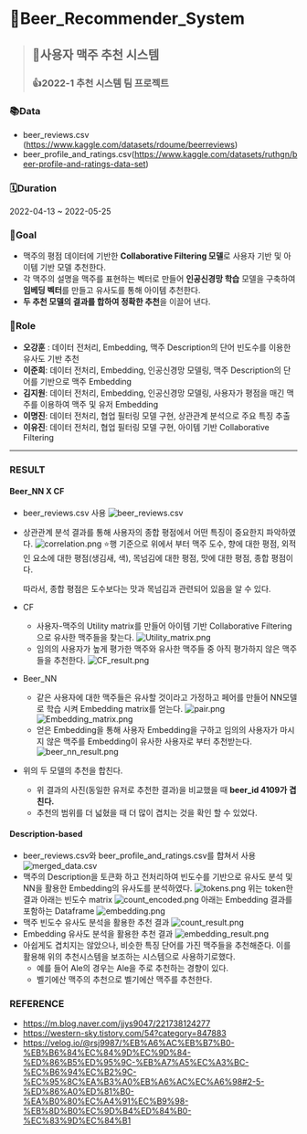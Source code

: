 # 🍺Beer_Recommender_System

> ## 🍻사용자 맥주 추천 시스템
>
> ### 👍2022-1 추천 시스템 팀 프로젝트

### **📚Data**

- beer_reviews.csv (<https://www.kaggle.com/datasets/rdoume/beerreviews>)
- beer_profile_and_ratings.csv(<https://www.kaggle.com/datasets/ruthgn/beer-profile-and-ratings-data-set>)

### **🗓️Duration**

2022-04-13 ~ 2022-05-25

### **🥅Goal**

- 맥주의 평점 데이터에 기반한 **Collaborative Filtering 모델**로 사용자 기반 및 아이템 기반 모델 추천한다.
- 각 맥주의 설명을 맥주를 표현하는 벡터로 만들어 **인공신경망 학습** 모델을 구축하여 **임베딩 벡터**를 만들고 유사도를 통해 아이템 추천한다.
- **두 추천 모델의 결과를 합하여 정확한 추천**을 이끌어 낸다.

### **📝Role**

- **오강훈** : 데이터 전처리, Embedding, 맥주 Description의 단어 빈도수를 이용한 유사도 기반 추천
- **이준희**: 데이터 전처리, Embedding, 인공신경망 모델링, 맥주 Description의 단어를 기반으로 맥주 Embedding
- **김지원**: 데이터 전처리, Embedding, 인공신경망 모델링, 사용자가 평점을 매긴 맥주를 이용하여 맥주 및 유저 Embedding
- **이명진**: 데이터 전처리, 협업 필터링 모델 구현, 상관관계 분석으로 주요 특징 추출
- **이유진**: 데이터 전처리, 협업 필터링 모델 구현, 아이템 기반 Collaborative Filtering
  
---

### **RESULT**

#### **Beer_NN X CF**

- beer_reviews.csv 사용
  ![beer_reviews.csv](./asset/beer_nn_img.png)
- 상관관계 분석 결과를 통해 사용자의 종합 평점에서 어떤 특징이 중요한지 파악하였다.
  ![correlation.png](./asset/correlation.png)
  ⭐행 기준으로 위에서 부터 맥주 도수, 향에 대한 평점, 외적인 요소에 대한 평점(생김새, 색), 목넘김에 대한 평점, 맛에 대한 평점, 종합 평점이다.
  
  따라서, 종합 평점은 도수보다는 맛과 목넘김과 관련되어 있음을 알 수 있다.
- CF
  - 사용자-맥주의 Utility matrix를 만들어 아이템 기반 Collaborative Filtering으로 유사한 맥주들을 찾는다.
  ![Utility_matrix.png](./asset/cf_img.png)
  - 임의의 사용자가 높게 평가한 맥주와 유사한 맥주들 중 아직 평가하지 않은 맥주들을 추천한다.
  ![CF_result.png](./asset/cf_img1.png)
- Beer_NN
  - 같은 사용자에 대한 맥주들은 유사할 것이라고 가정하고 페어를 만들어 NN모델로 학습 시켜 Embedding matrix를 얻는다.
  ![pair.png](./asset/beer_nn_img1.png)
  ![Embedding_matrix.png](./asset/beer_nn_img2.png)
  - 얻은 Embedding을 통해 사용자 Embedding을 구하고 임의의 사용자가 마시지 않은 맥주를 Embedding이 유사한 사용자로 부터 추천받는다.
  ![beer_nn_result.png](./asset/beer_nn_img3.png)
- 위의 두 모델의 추천을 합친다.
  - 위 결과의 사진(동일한 유저로 추천한 결과)을 비교했을 때 **beer_id 4109가 겹친다.**
  - 추천의 범위를 더 넓혔을 때 더 많이 겹치는 것을 확인 할 수 있었다.

#### **Description-based**

- beer_reviews.csv와 beer_profile_and_ratings.csv를 합쳐서 사용
  ![merged_data.csv](./asset/embedding_img2.png)
- 맥주의 Description을 토큰화 하고 전처리하여 빈도수를 기반으로 유사도 분석 및 NN을 활용한 Embedding의 유사도를 분석하였다.
  ![tokens.png](./asset/embedding_img3.png)
  위는 token한 결과 아래는 빈도수 matrix
  ![count_encoded.png](./asset/description.png)
  아래는 Embedding 결과를 포함하는 Dataframe
  ![embedding.png](./asset/embedding_img4.png)
- 맥주 빈도수 유사도 분석을 활용한 추천 결과
  ![count_result.png](./asset/description_result.png)
- Embedding 유사도 분석을 활용한 추천 결과
  ![embedding_result.png](./asset/embedding_result.png)
- 아쉽게도 겹치지는 않았으나, 비슷한 특징 단어를 가진 맥주들을 추천해준다. 이를 활용해 위의 추천시스템을 보조하는 시스템으로 사용하기로했다.
  - 예를 들어 Ale의 경우는 Ale을 주로 추천하는 경향이 있다.
  - 벨기에산 맥주의 추천으로 벨기에산 맥주를 추천한다.

### **REFERENCE**

- <https://m.blog.naver.com/jjys9047/221738124277>
- <https://western-sky.tistory.com/54?category=847883>
- <https://velog.io/@rsj9987/%EB%A6%AC%EB%B7%B0-%EB%B6%84%EC%84%9D%EC%9D%84-%ED%86%B5%ED%95%9C-%EB%A7%A5%EC%A3%BC-%EC%B6%94%EC%B2%9C-%EC%95%8C%EA%B3%A0%EB%A6%AC%EC%A6%98#2-5-%ED%86%A0%ED%81%B0-%EA%B0%80%EC%A4%91%EC%B9%98-%EB%8D%B0%EC%9D%B4%ED%84%B0-%EC%83%9D%EC%84%B1>
